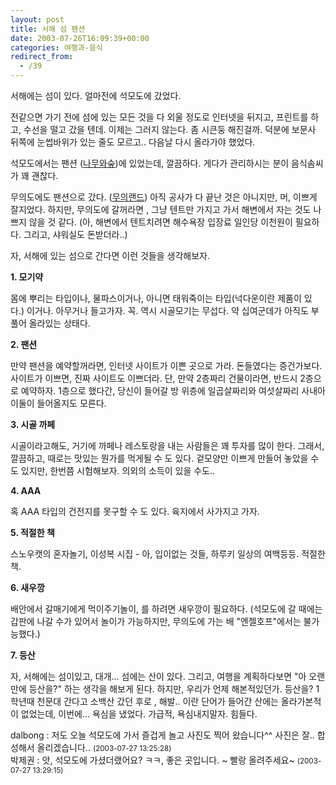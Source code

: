 ```yaml
---
layout: post
title: 서해 섬 팬션
date: 2003-07-26T16:09:39+00:00
categories: 여행과-음식
redirect_from:
  - /39
---
```


서해에는 섬이 있다. 얼마전에 석모도에 갔었다.

전같으면 가기 전에 섬에 있는 모든 것을 다 외울 정도로 인터넷을 뒤지고, 프린트를 하고, 수선을 떨고 갔을 텐데. 이제는 그러지 않는다. 좀 시큰둥 해진걸까. 덕분에 보문사 뒤쪽에 눈썹바위가 있는 줄도 모르고.. 다음날 다시 올라가야 했었다.

석모도에서는 팬션 (<a href="http://www.namusup.co.kr/">나무와숲</a>)에 있었는데, 깔끔하다. 게다가 관리하시는 분이 음식솜씨가 꽤 괜찮다.

무의도에도 팬션으로 갔다. (<a href="http://www.muuiland.co.kr/">무의랜드</a>) 아직 공사가 다 끝난 것은 아니지만, 머, 이쁘게 잘지었다. 하지만, 무의도에 갈꺼라면 , 그냥 텐트만 가지고 가서 해변에서 자는 것도 나쁘지 않을 것 같다. (아, 해변에서 텐트치려면 해수욕장 입장료 일인당 이천원이 필요하다. 그리고, 샤워실도 돈받더라..)

자, 서해에 있는 섬으로 간다면 이런 것들을 생각해보자.

<B>1. 모기약</B>

몸에 뿌리는 타입이나, 물파스이거나, 아니면 태워죽이는 타입(넉다운이란 제품이 있다.) 이거나. 아무거나 들고가자. 꼭. 역시 시골모기는 무섭다. 약 십여군데가 아직도 부풀어 올라있는 상태다.

<B>2. 팬션</B>

만약 팬션을 예약할꺼라면, 인터넷 사이트가 이쁜 곳으로 가라. 돈들였다는 증건가보다. 사이트가 이쁘면, 진짜 사이트도 이쁘더라. 단, 만약 2층짜리 건물이라면, 반드시 2층으로 예약하자. 1층으로 했다간, 당신이 들어갈 방 위층에 일곱살짜리와 여섯살짜리 사내아이둘이 들어올지도 모른다.

<B>3. 시골 까페</B>

시골이라고해도, 거기에 까페나 레스토랑을 내는 사람들은 꽤 투자를 많이 한다. 그래서, 깔끔하고, 때로는 맛있는 뭔가를 먹게될 수 도 있다. 겉모양만 이쁘게 만들어 놓았을 수도 있지만, 한번쯤 시험해보자. 의외의 소득이 있을 수도..

<B>4. AAA</B>

혹 AAA 타입의 건전지를 못구할 수 도 있다. 육지에서 사가지고 가자.

<B>5. 적절한 책</B>

스노우캣의 혼자놀기, 이성복 시집 - 아, 입이없는 것들, 하루키 일상의 여백등등. 적절한 책.

<B>6. 새우깡</B>

배안에서 갈매기에게 먹이주기놀이, 를 하려면 새우깡이 필요하다. (석모도에 갈 때에는 갑판에 나갈 수가 있어서 놀이가 가능하지만, 무의도에 가는 배 "엔젤호프"에서는 불가능했다.)

<B>7. 등산</B>

자, 서해에는 섬이있고, 대개... 섬에는 산이 있다. 그리고, 여행을 계획하다보면 "아 오랜만에 등산을?" 하는 생각을 해보게 된다. 하지만, 우리가 언제 해본적있던가. 등산을? 1학년때 천문대 간다고 소백산 갔던 후로 , 해발.. 이란 단어가 들어간 산에는 올라가본적이 없었는데, 이번에... 욕심을 냈었다. 가급적, 욕심내지말자. 힘들다.
<div id=comments>
<div class=comment>
<!--- cmt:58 --->
<!--- mail: --->
<!--- parent:0 --->
dalbong : 
저도 오늘 석모도에 가서 즐겁게 놀고 사진도 찍어 왔습니다^^
사진은 잘.. 합성해서 올리겠습니다..
 <small>(2003-07-27 13:25:28)</small>
</div>
<div class=comment>
<!--- cmt:59 --->
<!--- mail: --->
<!--- parent:0 --->
박제권 : 
앗, 석모도에 가셨더랬어요? 
ㅋㅋ, 좋은 곳입니다. ~
빨랑 올려주세요~
 <small>(2003-07-27 13:29:15)</small>
</div>
</div>

